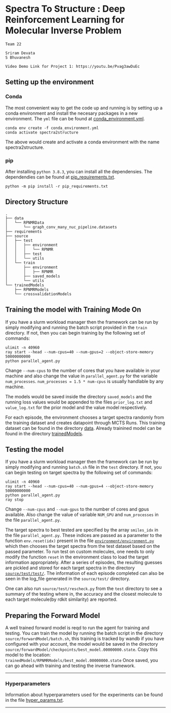 # Spectra To Structure : Deep Reinforcement Learning for Molecular Inverse Problem

```
Team 22

Sriram Devata
S Bhuvanesh

Video Demo Link for Project 1: https://youtu.be/Pvag3awDuEc
```

## Setting up the environment

### Conda

The most convenient way to get the code up and running is by setting up a conda
environment and install the necesary packages in a new environment. The `yml` 
file can be found at [conda_environment.yml](./requirements/conda_requirements.yml). 

```
conda env create -f conda_environment.yml
conda activate spectra2structure
```

The above would create and activate a conda environment with the name spectra2structure.

### pip

After installing `python 3.8.3`, you can install all the dependensies. The dependendies can 
be found at [pip_requirements.txt](./requirements/pip_requirements.txt). 

```
python -m pip install -r pip_requirements.txt
```

## Directory Structure

```
.
├── data
│   └── RPNMRData
│       └── graph_conv_many_nuc_pipeline.datasets
├── requirements
├── source
│   ├── test
│   │   ├── environment
│   │   │   └── RPNMR
│   │   ├── test
│   │   └── utils
│   └── train
│       ├── environment
│       │   ├── RPNMR
│       ├── saved_models
│       └── utils
└── trainedModels
    ├── RPNMRModels
    └── crossvalidationModels
```

## Training the model with Training Mode On

If you have a slurm workload manager then the framework can be run by simply 
modifying and running the batch script provided in the `train` directory.
If not, then you can begin training by the following set of commands:

```
ulimit -n 40960
ray start --head --num-cpus=40 --num-gpus=2 --object-store-memory 50000000000
python parallel_agent.py
```

Change `--num-cpus` to the number of cores that you have available in your machine
and also change the value in `parallel_agent.py` for the variable `num_processes`.
`num_processes = 1.5 * num-cpus` is usually handlable by any machine.

The models would be saved inside the directory `saved_models` and the running 
loss values would be appended to the files `prior_log.txt` and `value_log.txt`
for the prior model and the value model respectively.

For each episode, the environment chooses a target spectra randomly from the 
training dataset and creates datapoint through MCTS Runs. This training dataset
can be found in the directory [data](./data/).
Already trainined model can be found in the directory [trainedModels](./trainedModels/).

## Testing the model

If you have a slurm workload manager then the framework can be run by simply 
modifying and running `batch.sh` file in the `test` directory. If not, 
you can begin testing on target spectra by the following set of commands:

```
ulimit -n 40960
ray start --head --num-cpus=40 --num-gpus=4 --object-store-memory 50000000000
python parallel_agent.py
ray stop
```
Change `--num-cpus` and `--num-gpus` to the number of cores and gpus available. 
Also change the value of variable `NUM_GPU` and `num_processes` in the file
`parallel_agent.py`.

The target spectra to best tested are specified by the array `smiles_idx` in the 
file `parallel_agent.py`. These indices are passed as a parameter to the function
`env.reset(idx)` present in the file 
[`environment/environment.py`](source/test/environment/environment.py) which then
chooses the target spectra from the test dataset based on the passed parameter.
To run test on custom molecules, one needs to only modify the function `reset` in
the environment class to load the target information appropriately.
After a series of episodes, the resulting guesses are pickled and stored for each
target spectra in the directory [`source/test/test/`](source/test/test/). 
The information of each episode completed can also be seen in the log_file 
generated in the `source/test/` directory.

One can also run `source/test/rescheck.py` from the `test` directory to see a 
summary of the testing where in, the accuracy and the closest molecule to each
target molecule(by rdkit similarity) are reported.

## Preparing the Forward Model

A well trained forward model is reqd to run the agent for training and testing.
You can train the model by running the batch script in the directory 
`source/forwardModel/batch.sh`, this training is tracked by wandb if you have 
configured with your account, the model would be saved in the directory
`source/forwardModel/checkpoints/best_model.00000000.state`. Copy this model to
the location: `trainedModels/RPNMRModels/best_model.00000000.state`
Once saved, you can go ahead with training and testing the inverse framework.


---

### Hyperparameters

Information about hyperparameters used for the experiments can be found in the file
[hyper_params.txt](./hyper_params.txt).

---











